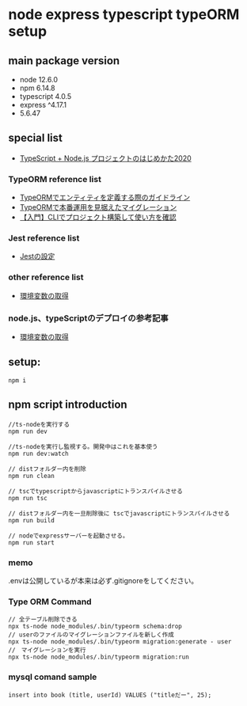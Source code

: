 # node express typescript typeORM setup


## main package version
- node 12.6.0
- npm 6.14.8
- typescript 4.0.5
- express ^4.17.1
- 5.6.47

## special list
- [TypeScript + Node.js プロジェクトのはじめかた2020](https://qiita.com/notakaos/items/3bbd2293e2ff286d9f49)

### TypeORM reference list
- [TypeORMでエンティティを定義する際のガイドライン](https://tech.bitbank.cc/typeorm-entity-guideline/)
- [TypeORMで本番運用を見据えたマイグレーション](https://qiita.com/jnst/items/9a4c1a9f15b165e0e420)
- [【入門】CLIでプロジェクト構築して使い方を確認](https://www.wakuwakubank.com/posts/725-typeorm-cli-init/)

### Jest reference list
- [Jestの設定](https://doc.ebichu.cc/jest/docs/ja/configuration.html)

### other reference list
- [環境変数の取得](https://www.wakuwakubank.com/posts/662-nodejs-env/)
### node.js、typeScriptのデプロイの参考記事
- [環境変数の取得](https://stackoverrun.com/ja/q/11910538)

## setup:
```
npm i
```
## npm script introduction

```
//ts-nodeを実行する
npm run dev 

//ts-nodeを実行し監視する。開発中はこれを基本使う
npm run dev:watch

// distフォルダー内を削除
npm run clean

// tscでtypescriptからjavascriptにトランスパイルさせる
npm run tsc

// distフォルダー内を一旦削除後に tscでjavascriptにトランスパイルさせる
npm run build

// nodeでexpressサーバーを起動させる。
npm run start
```


### memo
.envは公開しているが本来は必ず.gitignoreをしてください。

### Type ORM Command
```
// 全テーブル削除できる
npx ts-node node_modules/.bin/typeorm schema:drop
// userのファイルのマイグレーションファイルを新しく作成
npx ts-node node_modules/.bin/typeorm migration:generate - user
//　マイグレーションを実行
npx ts-node node_modules/.bin/typeorm migration:run
```

### mysql comand sample
```
insert into book (title, userId) VALUES ("titleだー", 25);
```
